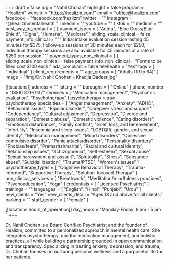 +++
draft = false
org = "Nahil Chohan"
highlight = false
program = "Healizm"
website = "https://healizm.com/"
email = "office@healizm.com"
facebook = "facebook.com/healizm"
twitter = ""
instagram = "@healizmmentalhealth "
linkedin = ""
youtube = ""
tiktok = ""
medium = ""
best_way_to_contact = [ ]
payment_types = [
  "Aetna",
  "Blue Cross/Blue Shield",
  "Cigna",
  "Humana",
  "Medicare"
]
sliding_scale_clinical = false
payment_info_clinical = """
Initial intake evaluation session lasting 45 minutes for $375;
Follow-up sessions of 30 minutes each for $250; 
Individual therapy sessions are also available for 45 minutes at a rate of $250 per session."""
payment_types_non_clinical = [ ]
sliding_scale_non_clinical = false
payment_info_non_clinical = "Forms to be filled cost $100 each."
ada_compliant = false
telehealth = "Yes"
tags = [ "individual" ]
client_requirements = ""
age_groups = [ "Adults (19 to 64)" ]
image = "/img/Dr. Nahil Chohan - Khadija Qadeer.jpg"

[[locations]]
address = ""
latLng = ""
boroughs = [ "Online" ]
phone_number = "(888) 871-0137"
services = [
  "Medication management",
  "Psychiatric evaluation",
  "Psychotherapy"
]
psychotherapy = true
psychotherapy_specialties = [
  "Anger management",
  "Anxiety",
  "ADHD",
  "Behavioral issues",
  "Bipolar disorder",
  "Caregiver stress and support",
  "Codependency",
  "Cultural adjustment",
  "Depression",
  "Divorce and separation",
  "Domestic abuse",
  "Domestic violence",
  "Eating disorders",
  "Emotional disturbance",
  "Family conflict",
  "Grief, loss, and bereavement",
  "Infertility",
  "Insomnia and sleep issues",
  "LGBTQIA, gender, and sexual identity",
  "Medication management",
  "Mood disorders",
  "Obsessive compulsive disorder",
  "Panic attacks/disorder",
  "Personality disorders",
  "Phobias/fears",
  "Premarital/marital",
  "Racial and cultural identity",
  "Relationship issues",
  "Schizophrenia",
  "Self-esteem",
  "Sexual abuse",
  "Sexual harassment and assault",
  "Spirituality",
  "Stress",
  "Substance abuse",
  "Suicidal ideation",
  "Trauma/PTSD",
  "Women's issues"
]
psychotherapy_types = [
  "Cognitive Behavioral Therapy",
  "Trauma-informed",
  "Supportive Therapy",
  "Solution-focused Therapy"
]
non_clinical_services = [
  "Breathwork",
  "Meditation/mindfulness practices",
  "Psychoeducation",
  "Yoga"
]
credentials = [ "Licensed Psychiatrist" ]
trainings = ""
languages = [ "English", "Hindi", "Punjabi", "Urdu" ]
new_clients = "Yes"
new_clients_detail = "Ages 18 and above for all clients."
parking = ""
staff_gender = [ "Female" ]

  [[locations.hours_of_operation]]
  day_hours = "Monday-Friday: 8 am - 5 pm "
+++

Dr. Nahil Chohan is a Board Certified Psychiatrist and the founder of Healizm, committed to a personalized approach in mental health care. She integrates psychotherapy, mindful medication management, and holistic practices, all while building a partnership grounded in open communication and transparency. Specializing in treating anxiety, depression, and trauma, Dr. Chohan focuses on nurturing personal wellness and a purposeful life for her patients.
